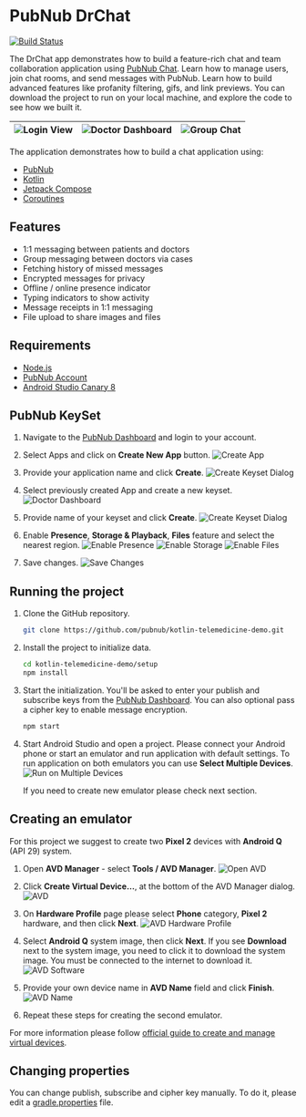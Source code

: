 # PubNub DrChat

[![Build Status](https://travis-ci.com/pubnub/kotlin-telemedicine-demo.svg?branch=master)](https://travis-ci.com/pubnub/kotlin-telemedicine-demo)

The DrChat app demonstrates how to build a feature-rich chat and team collaboration application
using [PubNub Chat](https://www.pubnub.com/docs/chat/quickstart). Learn how to manage users, join
chat rooms, and send messages with PubNub. Learn how to build advanced features like profanity
filtering, gifs, and link previews. You can download the project to run on your local machine, and
explore the code to see how we built it.

![Login View](screenshot/login.png) | ![Doctor Dashboard](screenshot/cases.png) | ![Group Chat](screenshot/group-chat.png) |
--- | ---- | ---- |

The application demonstrates how to build a chat application using:

- [PubNub](https://www.pubnub.com/)
- [Kotlin](https://kotlinlang.org/)
- [Jetpack Compose](https://developer.android.com/jetpack/compose)
- [Coroutines](https://kotlinlang.org/docs/coroutines-overview.html)

## Features

- 1:1 messaging between patients and doctors
- Group messaging between doctors via cases
- Fetching history of missed messages
- Encrypted messages for privacy
- Offline / online presence indicator
- Typing indicators to show activity 
- Message receipts in 1:1 messaging
- File upload to share images and files

## Requirements

- [Node.js](https://nodejs.org/en/)
- [PubNub Account](https://dashboard.pubnub.com/)
- [Android Studio Canary 8](https://developer.android.com/studio/preview)

## PubNub KeySet 

1. Navigate to the [PubNub Dashboard](https://dashboard.pubnub.com/) and login to your account. 

1. Select Apps and click on **Create New App** button. 
![Create App](screenshot/keyset-create_new_app.png)

1. Provide your application name and click **Create**.
![Create Keyset Dialog](screenshot/keyset-create_new_app_dialog.png)

1. Select previously created App and create a new keyset.
![Doctor Dashboard](screenshot/keyset-create_new_keyset.png)

1. Provide name of your keyset and click **Create**.
![Create Keyset Dialog](screenshot/keyset-create_new_keyset_dialog.png)

1. Enable **Presence**, **Storage & Playback**, **Files** feature and select the nearest region.
![Enable Presence](screenshot/keyset-presence.png)
![Enable Storage](screenshot/keyset-storage.png)
![Enable Files](screenshot/keyset-files.png)

1. Save changes.
![Save Changes](screenshot/keyset-save_changes.png)

## Running the project

1. Clone the GitHub repository.

    ```bash
    git clone https://github.com/pubnub/kotlin-telemedicine-demo.git
    ```

1. Install the project to initialize data.

    ```bash
    cd kotlin-telemedicine-demo/setup
    npm install
    ```

1. Start the initialization. You'll be asked to enter your publish and subscribe keys from
   the [PubNub Dashboard](https://dashboard.pubnub.com/). You can also optional pass a cipher key 
   to enable message encryption.

    ```bash
    npm start
    ```

1. Start Android Studio and open a project. Please connect your Android phone or start an emulator
   and run application with default settings. To run application on both emulators you can use 
   **Select Multiple Devices**.
   ![Run on Multiple Devices](screenshot/as-run_multiple_devices.png)
   
   If you need to create new emulator please check next section.

## Creating an emulator

For this project we suggest to create two **Pixel 2** devices with **Android Q** (API 29) system.

1. Open **AVD Manager** - select **Tools / AVD Manager**.
   ![Open AVD](screenshot/avd-open.png)
   
1. Click **Create Virtual Device…**, at the bottom of the AVD Manager dialog.
   ![AVD](screenshot/avd-dialog.png)

1. On **Hardware Profile** page please select **Phone** category, **Pixel 2** hardware, and then 
   click **Next**.
   ![AVD Hardware Profile](screenshot/avd-hardware.png)

1. Select **Android Q** system image, then click **Next**. If you see **Download** next to the 
   system image, you need to click it to download the system image. You must be connected to the 
   internet to download it.
   ![AVD Software](screenshot/avd-software.png)

1. Provide your own device name in **AVD Name** field and click **Finish**.
   ![AVD Name](screenshot/avd-name.png)

1. Repeat these steps for creating the second emulator.

For more information please follow [official guide to create and manage virtual devices](https://developer.android.com/studio/run/managing-avds).

## Changing properties

You can change publish, subscribe and cipher key manually. To do it, please edit a [gradle.properties](./gradle.properties) 
file.
